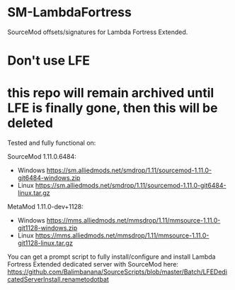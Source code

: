 # SM-LambdaFortress
SourceMod offsets/signatures for Lambda Fortress Extended.

# Don't use LFE
# this repo will remain archived until LFE is finally gone, then this will be deleted

Tested and fully functional on:

SourceMod 1.11.0.6484:
- Windows https://sm.alliedmods.net/smdrop/1.11/sourcemod-1.11.0-git6484-windows.zip
- Linux https://sm.alliedmods.net/smdrop/1.11/sourcemod-1.11.0-git6484-linux.tar.gz

MetaMod 1.11.0-dev+1128:
- Windows https://mms.alliedmods.net/mmsdrop/1.11/mmsource-1.11.0-git1128-windows.zip
- Linux https://mms.alliedmods.net/mmsdrop/1.11/mmsource-1.11.0-git1128-linux.tar.gz

You can get a prompt script to fully install/configure and install Lambda Fortress Extended dedicated server with SourceMod here:
https://github.com/Balimbanana/SourceScripts/blob/master/Batch/LFEDedicatedServerInstall.renametodotbat
